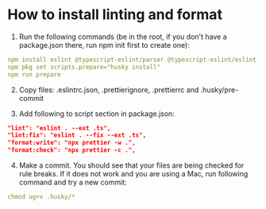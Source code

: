 # How to install linting and format

1. Run the following commands (be in the root, if you don't have a package.json there, run npm init first to create one):

```yaml
npm install eslint @typescript-eslint/parser @typescript-eslint/eslint-plugin husky prettier --save-dev
npm pkg set scripts.prepare="husky install"
npm run prepare
```

2. Copy files: .eslintrc.json, .prettierignore, .prettierrc and .husky/pre-commit

3. Add following to script section in package.json:

```json
"lint": "eslint . --ext .ts",
"lint:fix": "eslint . --fix --ext .ts",
"format:write": "npx prettier -w .",
"format:check": "npx prettier -c .",
```

4. Make a commit. You should see that your files are being checked for rule breaks. If it does not work and you are using a Mac, run following command and try a new commit:

```yaml
chmod ug+x .husky/*
```
